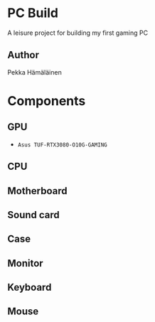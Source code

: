 # PC Build

A leisure project for building my first gaming PC


## Author

Pekka Hämäläinen


# Components


## GPU

- ```Asus TUF-RTX3080-O10G-GAMING```


## CPU


## Motherboard


## Sound card


## Case


## Monitor


## Keyboard


## Mouse
